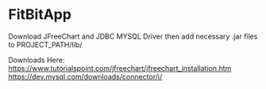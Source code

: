 # FitBitApp

Download JFreeChart and JDBC MYSQL Driver then add necessary .jar files to PROJECT_PATH/lib/

Downloads Here:   
https://www.tutorialspoint.com/jfreechart/jfreechart_installation.htm    
https://dev.mysql.com/downloads/connector/j/   
